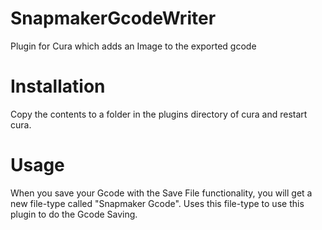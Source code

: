 # SnapmakerGcodeWriter
Plugin for Cura which adds an Image to the exported gcode

# Installation
Copy the contents to a folder in the plugins directory of cura and restart cura.

# Usage
When you save your Gcode with the Save File functionality, you will get a new file-type called "Snapmaker Gcode". Uses this file-type to use this plugin to do the Gcode Saving.

